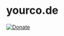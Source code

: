 # yourco.de
[![Donate](https://img.shields.io/badge/Donate-for_registrar_fees-blue.svg?style=flat-square&logo=paypal)](https://bit.ly/2XKAy8w)
